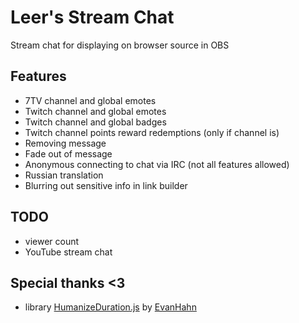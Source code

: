 # Leer's Stream Chat
Stream chat for displaying on browser source in OBS

## Features
- 7TV channel and global emotes
- Twitch channel and global emotes
- Twitch channel and global badges
- Twitch channel points reward redemptions (only if channel is)
- Removing message
- Fade out of message
- Anonymous connecting to chat via IRC (not all features allowed)
- Russian translation
- Blurring out sensitive info in link builder

## TODO
- viewer count
- YouTube stream chat

## Special thanks <3
- library [HumanizeDuration.js](https://github.com/EvanHahn/HumanizeDuration.js) by [EvanHahn](https://github.com/EvanHahn)